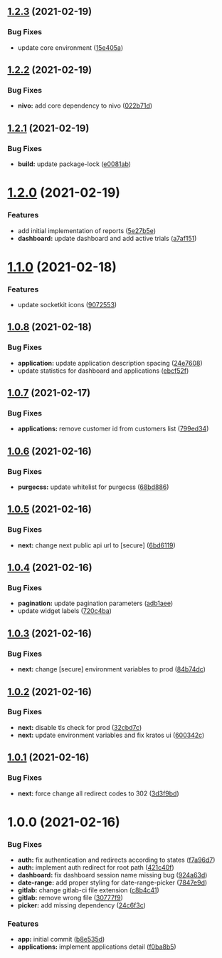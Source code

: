 ## [1.2.3](https://gitlab.com/socketkit/web/compare/v1.2.2...v1.2.3) (2021-02-19)


### Bug Fixes

* update core environment ([15e405a](https://gitlab.com/socketkit/web/commit/15e405a314b4365a18f4c7d314d27cb365f75781))

## [1.2.2](https://gitlab.com/socketkit/web/compare/v1.2.1...v1.2.2) (2021-02-19)


### Bug Fixes

* **nivo:** add core dependency to nivo ([022b71d](https://gitlab.com/socketkit/web/commit/022b71dc78b7a032b621ab7ed1840bab0af2dc3f))

## [1.2.1](https://gitlab.com/socketkit/web/compare/v1.2.0...v1.2.1) (2021-02-19)


### Bug Fixes

* **build:** update package-lock ([e0081ab](https://gitlab.com/socketkit/web/commit/e0081ab3c44662bcd182a0401eea7c75e07e2d6c))

# [1.2.0](https://gitlab.com/socketkit/web/compare/v1.1.0...v1.2.0) (2021-02-19)


### Features

* add initial implementation of reports ([5e27b5e](https://gitlab.com/socketkit/web/commit/5e27b5eab204978bb281ca2b51bcbfb562631b29))
* **dashboard:** update dashboard and add active trials ([a7af151](https://gitlab.com/socketkit/web/commit/a7af15114e3947af364299428929739bc05f4024))

# [1.1.0](https://gitlab.com/socketkit/web/compare/v1.0.8...v1.1.0) (2021-02-18)


### Features

* update socketkit icons ([9072553](https://gitlab.com/socketkit/web/commit/907255380378c3788c9e6f2aaf6bde6bce021e73))

## [1.0.8](https://gitlab.com/socketkit/web/compare/v1.0.7...v1.0.8) (2021-02-18)


### Bug Fixes

* **application:** update application description spacing ([24e7608](https://gitlab.com/socketkit/web/commit/24e760821bdfd59b1252e46fb2099ba6a0b1a868))
* update statistics for dashboard and applications ([ebcf52f](https://gitlab.com/socketkit/web/commit/ebcf52fdc006045277699cc9125f2886c58c1f03))

## [1.0.7](https://gitlab.com/socketkit/web/compare/v1.0.6...v1.0.7) (2021-02-17)


### Bug Fixes

* **applications:** remove customer id from customers list ([799ed34](https://gitlab.com/socketkit/web/commit/799ed34de6f36afd5261714260a82f8a1f20071b))

## [1.0.6](https://gitlab.com/socketkit/web/compare/v1.0.5...v1.0.6) (2021-02-16)


### Bug Fixes

* **purgecss:** update whitelist for purgecss ([68bd886](https://gitlab.com/socketkit/web/commit/68bd88614a90e3e9cb24e13c28a9d1123e8a0e53))

## [1.0.5](https://gitlab.com/socketkit/web/compare/v1.0.4...v1.0.5) (2021-02-16)


### Bug Fixes

* **next:** change next public api url to [secure] ([6bd6119](https://gitlab.com/socketkit/web/commit/6bd61192be5809f32ada7f02c80cac94f9db610a))

## [1.0.4](https://gitlab.com/socketkit/web/compare/v1.0.3...v1.0.4) (2021-02-16)


### Bug Fixes

* **pagination:** update pagination parameters ([adb1aee](https://gitlab.com/socketkit/web/commit/adb1aeece32aa82f28be887170d6ec97a9cd9436))
* update widget labels ([720c4ba](https://gitlab.com/socketkit/web/commit/720c4bafb9bdb5253e4472a2ed825acd7cfcffdc))

## [1.0.3](https://gitlab.com/socketkit/web/compare/v1.0.2...v1.0.3) (2021-02-16)


### Bug Fixes

* **next:** change [secure] environment variables to prod ([84b74dc](https://gitlab.com/socketkit/web/commit/84b74dc20b00285d7033ada1f2658191945dc22a))

## [1.0.2](https://gitlab.com/socketkit/web/compare/v1.0.1...v1.0.2) (2021-02-16)


### Bug Fixes

* **next:** disable tls check for prod ([32cbd7c](https://gitlab.com/socketkit/web/commit/32cbd7c81b24e51a2bec1e0dc92aeefcba3fb5fa))
* **next:** update environment variables and fix kratos ui ([600342c](https://gitlab.com/socketkit/web/commit/600342c943518a20b643ea7baa778e6d96fea17f))

## [1.0.1](https://gitlab.com/socketkit/web/compare/v1.0.0...v1.0.1) (2021-02-16)


### Bug Fixes

* **next:** force change all redirect codes to 302 ([3d3f9bd](https://gitlab.com/socketkit/web/commit/3d3f9bd425997bba5b66d47ac363984b08250c3e))

# 1.0.0 (2021-02-16)


### Bug Fixes

* **auth:** fix authentication and redirects according to states ([f7a96d7](https://gitlab.com/socketkit/web/commit/f7a96d74dd9cfcdc1bcc9b18189eaede7b1fa00e))
* **auth:** implement auth redirect for root path ([421c40f](https://gitlab.com/socketkit/web/commit/421c40f434ea5c17881a46eb230f818c0e2fae6a))
* **dashboard:** fix dashboard session name missing bug ([924a63d](https://gitlab.com/socketkit/web/commit/924a63d840eee87cd387cf92d5b993bc2e62869e))
* **date-range:** add proper styling for date-range-picker ([7847e9d](https://gitlab.com/socketkit/web/commit/7847e9d397b55f7b0897257ba043d8b1983a88df))
* **gitlab:** change gitlab-ci file extension ([c8b4c41](https://gitlab.com/socketkit/web/commit/c8b4c413c1da10089b9a2c55395723150f60d897))
* **gitlab:** remove wrong file ([30777f9](https://gitlab.com/socketkit/web/commit/30777f92afee5c7ffdd9dc856439f32171d2c2a6))
* **picker:** add missing dependency ([24c6f3c](https://gitlab.com/socketkit/web/commit/24c6f3c2196bd2859f8304a996a3682c506602d6))


### Features

* **app:** initial commit ([b8e535d](https://gitlab.com/socketkit/web/commit/b8e535d110bfd0cb8053c88e7921746fdbab13ca))
* **applications:** implement applications detail ([f0ba8b5](https://gitlab.com/socketkit/web/commit/f0ba8b5985a89c3a2f2812ed530059349b063341))
